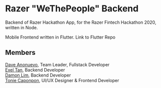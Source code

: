 # Razer "WeThePeople" Backend
Backend of Razer Hackathon App, for the Razer Fintech Hackathon 2020, written in Node.

Mobile Frontend written in Flutter.
Link to Flutter Repo

## Members
[Dave Anonuevo](https://www.linkedin.com/in/daveanonuevo/), Team Leader, Fullstack Developer
<br>[Exel Tan](https://www.linkedin.com/in/exeltan/), Backend Developer
<br>[Damon Lim](https://www.linkedin.com/in/damon-lim-2ab09a16a/), Backend Developer
<br>[Tonie Caponpon](https://www.instagram.com/tonieenriquez/), UI/UX Designer & Frontend Developer
